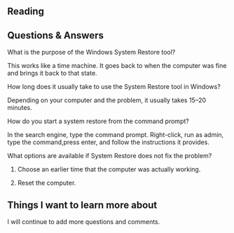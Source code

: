 ## Reading 

## Questions & Answers 

What is the purpose of the Windows System Restore tool?

This works like a time machine. It goes back to when the computer was fine and brings it back to that state.

How long does it usually take to use the System Restore tool in Windows?

Depending on your computer and the problem, it usually takes 15–20 minutes.

How do you start a system restore from the command prompt?

In the search engine, type the command prompt. Right-click, run as admin, type the command,press enter, and follow the instructions it provides.

What options are available if System Restore does not fix the problem?

1. Choose an earlier time that the computer was actually working.

2. Reset the computer.

## Things I want to learn more about

I will continue to add more questions and comments. 


